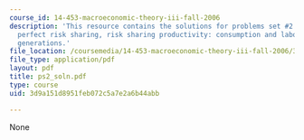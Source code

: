 ```yaml
---
course_id: 14-453-macroeconomic-theory-iii-fall-2006
description: 'This resource contains the solutions for problems set #2 which includes
  perfect risk sharing, risk sharing productivity: consumption and labor, and overlapping
  generations.'
file_location: /coursemedia/14-453-macroeconomic-theory-iii-fall-2006/3d9a151d8951feb072c5a7e2a6b44abb_ps2_soln.pdf
file_type: application/pdf
layout: pdf
title: ps2_soln.pdf
type: course
uid: 3d9a151d8951feb072c5a7e2a6b44abb

---
```

None